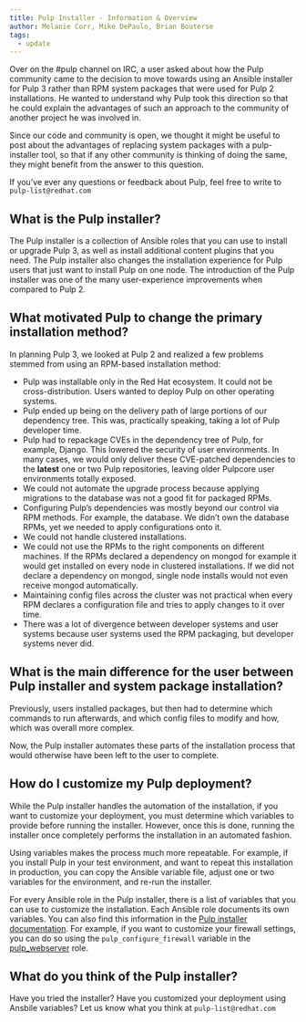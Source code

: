 ```yaml
---
title: Pulp Installer - Information & Overview
author: Melanie Corr, Mike DePaulo, Brian Bouterse
tags:
  - update
---
```


Over on the #pulp channel on IRC, a user asked about how the Pulp community came to the decision to move towards using an Ansible installer for Pulp 3 rather than RPM system packages that were used for Pulp 2 installations. He wanted to understand why Pulp took this direction so that he could explain the advantages of such an approach to the community of another project he was involved in.

Since our code and community is open, we thought it might be useful to post about the advantages of replacing system packages with a pulp-installer tool, so that if any other community is thinking of doing the same, they might benefit from the answer to this question.

If you’ve ever any questions or feedback about Pulp, feel free to write to `pulp-list@redhat.com`

## What is the Pulp installer?

The Pulp installer is a collection of Ansible roles that you can use to install or upgrade Pulp 3, as well as install additional content plugins that you need. The Pulp installer also changes the installation experience for Pulp users that just want to install Pulp on one node. The introduction of the Pulp installer was one of the many user-experience improvements when compared to Pulp 2.

## What motivated Pulp to change the primary installation method?

In planning Pulp 3, we looked at Pulp 2 and realized a few problems stemmed from using an RPM-based installation method:

* Pulp was installable only in the Red Hat ecosystem. It could not be cross-distribution. Users wanted to deploy Pulp on other operating systems.
* Pulp ended up being on the delivery path of large portions of our dependency tree. This was, practically speaking, taking a lot of Pulp developer time.
* Pulp had to repackage CVEs in the dependency tree of Pulp, for example, Django. This lowered the security of user environments. In many cases, we would only deliver these CVE-patched dependencies to the __latest__ one or two Pulp repositories, leaving older Pulpcore user environments totally exposed.
* We could not automate the upgrade process because applying migrations to the database was not a good fit for packaged RPMs.
* Configuring Pulp’s dependencies was mostly beyond our control via RPM methods. For example, the database. We didn’t own the database RPMs, yet we needed to apply configurations onto it.
* We could not handle clustered installations.
* We could not use the RPMs to the right components on different machines. If the RPMs declared a dependency on mongod for example it would get installed on every node in clustered installations. If we did not declare a dependency on mongod, single node installs would not even receive mongod automatically.
* Maintaining config files across the cluster was not practical when every RPM declares a configuration file and tries to apply changes to it over time.
* There was a lot of divergence between developer systems and user systems because user systems used the RPM packaging, but developer systems never did.

## What is the main difference for the user between Pulp installer and system package installation?

Previously, users installed packages, but then had to determine which commands to run afterwards, and which config files to modify and how, which was overall more complex.

Now, the Pulp installer automates these parts of the installation process that would otherwise have been left to the user to complete.

## How do I customize my Pulp deployment?

While the Pulp installer handles the automation of the installation, if you want to customize your deployment, you must determine which variables to provide before running the installer. However, once this is done, running the installer once completely performs the installation in an automated fashion.

Using variables makes the process much more repeatable. For example, if you install Pulp in your test environment, and want to repeat this installation in production, you can copy the Ansible variable file, adjust one or two variables for the environment, and re-run the installer.

For every Ansible role in the Pulp installer, there is a list of variables that you can use to customize the installation. Each Ansible role documents its own variables. You can also find this information in the [Pulp installer documentation](https://pulp-installer.readthedocs.io). For example, if you want to customize your firewall settings, you can do so using the `pulp_configure_firewall` variable in the [pulp_webserver](https://pulp-installer.readthedocs.io/en/latest/roles/pulp_webserver/#role-variables) role.

## What do you think of the Pulp installer?

Have you tried the installer? Have you customized your deployment using Ansbile variables? Let us know what you think at `pulp-list@redhat.com`
